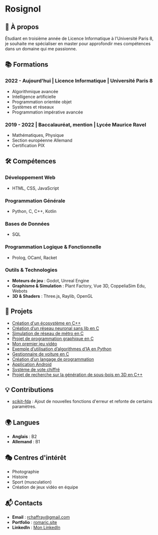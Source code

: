 # Rosignol

## 🎯 À propos  
Étudiant en troisième année de Licence Informatique à l'Université Paris 8, je souhaite me spécialiser en master pour approfondir mes compétences dans un domaine qui me passionne.  

## 📚 Formations  
### 2022 - Aujourd'hui | **Licence Informatique** | Université Paris 8  
- Algorithmique avancée  
- Intelligence artificielle  
- Programmation orientée objet  
- Systèmes et réseaux  
- Programmation impérative avancée  

### 2019 - 2022 | **Baccalauréat, mention** | Lycée Maurice Ravel  
- Mathématiques, Physique  
- Section européenne Allemand  
- Certification PIX  

## 🛠️ Compétences  
### **Développement Web**  
- HTML, CSS, JavaScript  

### **Programmation Générale**  
- Python, C, C++, Kotlin  

### **Bases de Données**  
- SQL  

### **Programmation Logique & Fonctionnelle**  
- Prolog, OCaml, Racket  

### **Outils & Technologies**  
- **Moteurs de jeu** : Godot, Unreal Engine  
- **Graphisme & Simulation** : Plant Factory, Vue 3D, CoppeliaSim Edu, Webots  
- **3D & Shaders** : Three.js, Raylib, OpenGL  

## 🔬 Projets  
- [Création d'un écosystème en C++](#)  
- [Création d’un réseau neuronal sans lib en C](#)  
- [Simulation de réseau de métro en C](#)  
- [Projet de programmation graphique en C](#)  
- [Mon premier jeu vidéo](#)  
- [Exemple d’utilisation d’algorithmes d’IA en Python](#)  
- [Gestionnaire de voiture en C](#)  
- [Création d’un langage de programmation](#)  
- [Application Android](#)  
- [Système de vote chiffré](#)  
- [Projet de recherche sur la génération de sous-bois en 3D en C++](#)  

## 💡 Contributions  
- [scikit-fda](https://github.com/GAA-UAM/scikit-fda) : Ajout de nouvelles fonctions d'erreur et refonte de certains paramètres.  

## 🌍 Langues  
- **Anglais** : B2  
- **Allemand** : B1  

## 🎭 Centres d'intérêt  
- Photographie  
- Histoire  
- Sport (musculation)  
- Création de jeux vidéo en équipe  

## 📬 Contacts  
- **Email** : rchaffray@gmail.com  
- **Portfolio** : [romaric.site](https://romaric.site)  
- **LinkedIn** : [Mon LinkedIn](#)  
